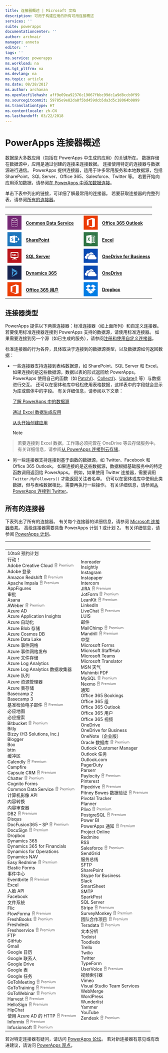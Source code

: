 ```yaml
---
title: 连接器概述 | Microsoft 文档
description: 可用于构建应用的所有可用连接概述
services: ''
suite: powerapps
documentationcenter: ''
author: archnair
manager: anneta
editor: ''
tags: ''
ms.service: powerapps
ms.workload: na
ms.tgt_pltfrm: na
ms.devlang: na
ms.topic: article
ms.date: 08/28/2017
ms.author: archanan
ms.openlocfilehash: aff9e09ea92376c19067fbbc99dc1a9d8ccb0f99
ms.sourcegitcommit: 59785e9e82da8f5bd459dcb5da3d5c18064b0899
ms.translationtype: HT
ms.contentlocale: zh-CN
ms.lasthandoff: 03/22/2018
---
```

# <a name="overview-of-connectors-for-powerapps"></a>PowerApps 连接器概述
数据是大多数应用（包括在 PowerApps 中生成的应用）的关键所在。 数据存储在数据源中，应用是通过创建的连接来连接数据。 连接使用特定的连接器与数据源进行通信。 PowerApps 提供连接器，适用于许多常用服务和本地数据源，包括 SharePoint、SQL Server、Office 365、Salesforce、Twitter 等。 若要开始向应用添加数据，请参阅[在 PowerApps 中添加数据连接](add-data-connection.md)。

单击下表中列出的链接，可详细了解最常用的连接器。 若要获取连接器的完整列表，请参阅[所有的连接器](#all-connectors)。

| &nbsp; | &nbsp; | &nbsp; | &nbsp; | &nbsp; |
| --- | --- | --- | --- | --- |
| ![Common Data Service](./media/connections-list/cdm.png) |[**Common Data Service**](../common-data-service/data-platform-intro.md) |&nbsp; |![Office 365 Outlook](./media/connections-list/office365.png) |[**Office 365 Outlook**](connections/connection-office365-outlook.md) |
| ![SharePoint](./media/connections-list/sharepoint.png) |[**SharePoint**](connections/connection-sharepoint-online.md) |&nbsp; |![Excel](./media/connections-list/excel.png) |[**Excel**](connections/connection-excel.md) |
| ![SQL Server](./media/connections-list/sql.png) |[**SQL Server**](connections/connection-azure-sqldatabase.md) |&nbsp; |![OneDrive for Business](./media/connections-list/onedrive.png) |[**OneDrive for Business**](connections/cloud-storage-blob-connections.md) |
| ![Dynamics 365](./media/connections-list/dynamics-365.png) |[**Dynamics 365**](connections/connection-dynamics-crmonline.md) |&nbsp; |![OneDrive](./media/connections-list/onedrive.png) |[**OneDrive**](connections/cloud-storage-blob-connections.md) |
| ![Office 365 用户](./media/connections-list/office365.png) |[**Office 365 用户**](connections/connection-office365-users.md) |&nbsp; |![Dropbox](./media/connections-list/dropbox.png) |[**Dropbox**](connections/cloud-storage-blob-connections.md) |

## <a name="types-of-connectors"></a>连接器类型
PowerApps 提供以下两类连接器：标准连接器（如上面所列）和自定义连接器。 若要使用标准连接器连接到 PowerApps 支持的数据源，请使用标准连接器。 如果需要连接到另一个源（如已生成的服务），请参阅[注册和使用自定义连接器](../canvas-apps/register-custom-api.md)。

标准连接器的行为各异，具体取决于连接到的数据源类型，以及数据源如何返回数据：

* 一些连接器支持连接到表格数据源，如 SharePoint、SQL Server 和 Excel。 如果连接的是这些数据源，数据以表的形式返回给 PowerApps。 PowerApps 使用自己的函数（如 [Patch()](functions/function-patch.md)、[Collect()](functions/function-clear-collect-clearcollect.md)、[Update()](functions/function-update-updateif.md) 等）与数据进行交互。 还可以在窗体和库中轻松使用表格数据，这样表中的字段就会显示为库或窗体中的字段。 有关详细信息，请参阅以下文章：

    [了解 PowerApps 中的数据源](working-with-data-sources.md)

    [通过 Excel 数据生成应用](get-started-create-from-data.md)

    [从头开始创建应用](get-started-create-from-blank.md)

    > [!NOTE]
> 若要连接到 Excel 数据，工作簿必须托管在 OneDrive 等云存储服务中。 有关详细信息，请参阅[从 PowerApps 连接到云存储](connections/cloud-storage-blob-connections.md)。

* 另一些连接器支持连接到基于函数的数据源，如 Twitter、Facebook 和 Office 365 Outlook。 如果连接的是这些数据源，数据根据基础服务中的特定函数调用返回给 PowerApps。 例如，如果使用 Twitter 连接器，需要调用 `Twitter.MyFollowers()` 才能返回关注者名单。 仍可以在窗体或库中使用此类数据，但与表格数据相比，需要再执行一些操作。 有关详细信息，请参阅[从 PowerApps 连接到 Twitter](connections/connection-twitter.md)。

## <a name="all-connectors"></a>所有的连接器
下表列出了所有的连接器。 有关每个连接器的详细信息，请参阅 [Microsoft 连接器参考](https://docs.microsoft.com/connectors/)。 高级连接器需要具备 PowerApps 计划 1 或计划 2。 有关详细信息，请参阅 [PowerApps 计划](https://powerapps.microsoft.com/pricing/)。

| &nbsp; | &nbsp; |
| --- | --- |
| 10to8 预约计划<br>行动！<br>Adobe Creative Cloud ![高级连接器](./media/connections-list/premium.png)<br>Adobe 登录<br>Amazon Redshift ![高级连接器](./media/connections-list/premium.png)<br>Apache Impala ![高级连接器](./media/connections-list/premium.png)<br>AppFigures<br>审批<br>Asana<br>AWeber ![高级连接器](./media/connections-list/premium.png)<br>Azure AD<br>Azure Application Insights<br>Azure 自动化<br>Azure Blob 存储<br>Azure Cosmos DB<br>Azure Data Lake<br>Azure 事件网格<br>Azure 事件网格发布<br>Azure 文件存储<br>Azure Log Analytics<br>Azure Log Analytics 数据收集器<br>Azure 队列<br>Azure 资源管理器<br>Azure 表存储<br>Basecamp 2<br>Basecamp 3<br>基准检验电子邮件 ![高级连接器](./media/connections-list/premium.png)<br>必应地图<br>必应搜索<br>Bitbucket ![高级连接器](./media/connections-list/premium.png)<br>Bitly<br>Bizzy (H3 Solutions, Inc.)<br>Blogger<br>Box<br>bttn<br>缓冲区<br>Calendly ![高级连接器](./media/connections-list/premium.png)<br>Campfire<br>Capsule CRM ![高级连接器](./media/connections-list/premium.png)<br>Chatter ![高级连接器](./media/connections-list/premium.png)<br>Cognito Forms<br>Common Data Service ![高级连接器](./media/connections-list/premium.png)<br>计算机影像 API<br>内容转换<br>内容审查器<br>DB2 ![高级连接器](./media/connections-list/premium.png)<br>Disqus<br>DocFusion365 – SP ![高级连接器](./media/connections-list/premium.png)<br>DocuSign ![高级连接器](./media/connections-list/premium.png)<br>Dropbox<br>Dynamics 365<br>Dynamics 365 for Financials<br>Dynamics for Operations<br>Dynamics NAV<br>Easy Redmine ![高级连接器](./media/connections-list/premium.png)<br>Elastic Forms<br>事件中心<br>Eventbrite ![高级连接器](./media/connections-list/premium.png)<br>Excel<br>人脸 API<br>Facebook<br>文件系统<br>Flic<br>FlowForma ![高级连接器](./media/connections-list/premium.png)<br>FreshBooks ![高级连接器](./media/connections-list/premium.png)<br>Freshdesk<br>Freshservice ![高级连接器](./media/connections-list/premium.png)<br>FTP<br>GitHub<br>Gmail<br>Google 日历<br>Google 联系人<br>Google Drive<br>Google 表<br>Google 任务<br>GoToMeeting ![高级连接器](./media/connections-list/premium.png)<br>GoToTraining ![高级连接器](./media/connections-list/premium.png)<br>GoToWebinar ![高级连接器](./media/connections-list/premium.png)<br>Harvest ![高级连接器](./media/connections-list/premium.png)<br>HelloSign ![高级连接器](./media/connections-list/premium.png)<br>HipChat<br>使用 Azure AD 的 HTTP ![高级连接器](./media/connections-list/premium.png)<br>Informix ![高级连接器](./media/connections-list/premium.png)<br>Infusionsoft ![高级连接器](./media/connections-list/premium.png) |Inoreader<br>Insightly<br>Instagram<br>Instapaper<br>Intercom<br>JIRA ![高级连接器](./media/connections-list/premium.png)<br>JotForm ![高级连接器](./media/connections-list/premium.png)<br>LeanKit ![高级连接器](./media/connections-list/premium.png)<br>LinkedIn<br>LiveChat ![高级连接器](./media/connections-list/premium.png)<br>LUIS<br>邮件<br>MailChimp ![高级连接器](./media/connections-list/premium.png)<br>Mandrill ![高级连接器](./media/connections-list/premium.png)<br>中型<br>Microsoft Forms<br>Microsoft StaffHub<br>Microsoft Teams<br>Microsoft Translator<br>MSN 天气<br>Muhimbi PDF<br>MySQL ![高级连接器](./media/connections-list/premium.png)<br>Nexmo ![高级连接器](./media/connections-list/premium.png)<br>通知<br>Office 365 Bookings<br>Office 365 组<br>Office 365 Outlook<br>Office 365 用户<br>Office 365 视频<br>OneDrive<br>OneDrive for Business<br>OneNote（企业版）<br>Oracle 数据库 ![高级连接器](./media/connections-list/premium.png)<br>Outlook Customer Manager<br>Outlook 任务<br>Outlook.com<br>PagerDuty<br>Parserr<br>Paylocity ![高级连接器](./media/connections-list/premium.png)<br>Pinterest<br>Pipedrive ![高级连接器](./media/connections-list/premium.png)<br>Pitney Bowes 数据验证 ![高级连接器](./media/connections-list/premium.png)<br>Pivotal Tracker<br>Planner<br>Plivo ![高级连接器](./media/connections-list/premium.png)<br>PostgreSQL ![高级连接器](./media/connections-list/premium.png)<br>Power BI<br>PowerApps 通知 ![高级连接器](./media/connections-list/premium.png)<br>Project Online<br>Redmine<br>RSS<br>Salesforce ![高级连接器](./media/connections-list/premium.png)<br>SendGrid<br>服务总线<br>SFTP<br>SharePoint<br>Skype for Business<br>Slack<br>SmartSheet<br>SMTP<br>SparkPost<br>SQL Server<br>Stripe ![高级连接器](./media/connections-list/premium.png)<br>SurveyMonkey ![高级连接器](./media/connections-list/premium.png)<br>团队合作项目 ![高级连接器](./media/connections-list/premium.png)<br>Teradata ![高级连接器](./media/connections-list/premium.png)<br>文本分析<br>Todoist<br>Toodledo<br>Trello<br>Twilio<br>Twitter<br>TypeForm<br>UserVoice ![高级连接器](./media/connections-list/premium.png)<br>视频索引器<br>Vimeo<br>Visual Studio Team Services<br>WebMerge<br>WordPress<br>Wunderlist<br>Yammer<br>YouTube<br>Zendesk ![高级连接器](./media/connections-list/premium.png) |

若对特定连接器有疑问，请访问 [PowerApps 论坛](https://powerusers.microsoft.com/t5/PowerApps-Community/ct-p/PowerApps1)。 若对新连接器有意见或有改进建议，请访问 [PowerApps 观点](https://powerusers.microsoft.com/t5/PowerApps-Ideas/idb-p/PowerAppsIdeas)。
